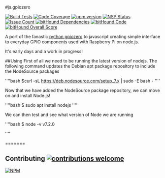 #js.gpiozero

[![Build Tests](https://travis-ci.org/i-am-digital/js-gpiozero.svg?branch=master)](https://travis-ci.org/i-am-digital/js-gpiozero) [![Code Coverage](https://codecov.io/gh/i-am-digital/js-gpiozero/branch/master/graph/badge.svg)](https://codecov.io/gh/i-am-digital/js-gpiozero) [![npm version](https://badge.fury.io/js/js-gpiozero.svg)](https://badge.fury.io/js/js-gpiozero) [![NSP Status](https://nodesecurity.io/orgs/iamdigital/projects/4bd73f7b-9fb7-43b8-823e-49064af553e4/badge)](https://nodesecurity.io/orgs/iamdigital/projects/4bd73f7b-9fb7-43b8-823e-49064af553e4) [![Issue Count](https://codeclimate.com/github/i-am-digital/js-gpiozero/badges/issue_count.svg)](https://codeclimate.com/github/i-am-digital/js-gpiozero) [![bitHound Dependencies](https://www.bithound.io/github/i-am-digital/js-gpiozero/badges/dependencies.svg)](https://www.bithound.io/github/i-am-digital/js-gpiozero/master/dependencies/npm) [![bitHound Code](https://www.bithound.io/github/i-am-digital/js-gpiozero/badges/code.svg)](https://www.bithound.io/github/i-am-digital/js-gpiozero) [![bitHound Overall Score](https://www.bithound.io/github/i-am-digital/js-gpiozero/badges/score.svg)](https://www.bithound.io/github/i-am-digital/js-gpiozero)

A port of the fanastic [python gpiozero](https://github.com/RPi-Distro/python-gpiozero) to javascript creating simple interface to everyday GPIO components used with Raspberry Pi on node.js.

It's early days and a work in progress!

##Using
First of all we need to be running the latest version of nodejs. The following command updates the Debian apt package repository to include the NodeSource packages

''''bash
$curl -sL https://deb.nodesource.com/setup_7.x | sudo -E bash -
''''
 
Now that we have added the NodeSource package repository, we can move on and install Node.js!

''''bash
$ sudo apt install nodejs
''''

We can then test and see what version of Node we are running

''''bash
$ node -v
v7.2.0

''''

=======
## Contributing [![contributions welcome](https://img.shields.io/badge/contributions-welcome-brightgreen.svg?style=flat)](https://github.com/i-am-digital/js-gpiozero/issues)

[![NPM](https://nodei.co/npm/js-gpiozero.png?downloads=true&downloadRank=true&stars=true)](https://nodei.co/npm/js-gpiozero/)

